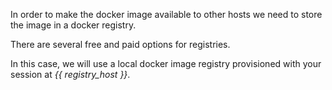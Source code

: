 In order to make the docker image available to other hosts we need to store the
image in a docker registry.

There are several free and paid options for registries.

In this case, we will use a local docker image registry provisioned with your session at _{{ registry_host }}_.
